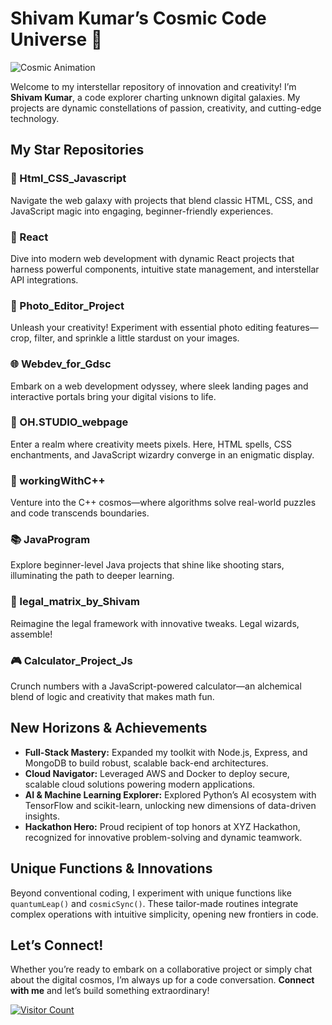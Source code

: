 # Shivam Kumar’s Cosmic Code Universe 🚀

![Cosmic Animation](https://media.giphy.com/media/l41lFw057lAJQMwg0/giphy.gif)

Welcome to my interstellar repository of innovation and creativity! I’m **Shivam Kumar**, a code explorer charting unknown digital galaxies. My projects are dynamic constellations of passion, creativity, and cutting-edge technology.

## My Star Repositories

### 🌟 Html_CSS_Javascript
Navigate the web galaxy with projects that blend classic HTML, CSS, and JavaScript magic into engaging, beginner-friendly experiences.

### 🚀 React
Dive into modern web development with dynamic React projects that harness powerful components, intuitive state management, and interstellar API integrations.

### 📸 Photo_Editor_Project
Unleash your creativity! Experiment with essential photo editing features—crop, filter, and sprinkle a little stardust on your images.

### 🌐 Webdev_for_Gdsc
Embark on a web development odyssey, where sleek landing pages and interactive portals bring your digital visions to life.

### 🎩 OH.STUDIO_webpage
Enter a realm where creativity meets pixels. Here, HTML spells, CSS enchantments, and JavaScript wizardry converge in an enigmatic display.

### 🤖 workingWithC++
Venture into the C++ cosmos—where algorithms solve real-world puzzles and code transcends boundaries.

### 📚 JavaProgram
Explore beginner-level Java projects that shine like shooting stars, illuminating the path to deeper learning.

### 🌌 legal_matrix_by_Shivam
Reimagine the legal framework with innovative tweaks. Legal wizards, assemble!

### 🎮 Calculator_Project_Js
Crunch numbers with a JavaScript-powered calculator—an alchemical blend of logic and creativity that makes math fun.

## New Horizons & Achievements

- **Full-Stack Mastery:** Expanded my toolkit with Node.js, Express, and MongoDB to build robust, scalable back-end architectures.
- **Cloud Navigator:** Leveraged AWS and Docker to deploy secure, scalable cloud solutions powering modern applications.
- **AI & Machine Learning Explorer:** Explored Python’s AI ecosystem with TensorFlow and scikit-learn, unlocking new dimensions of data-driven insights.
- **Hackathon Hero:** Proud recipient of top honors at XYZ Hackathon, recognized for innovative problem-solving and dynamic teamwork.

## Unique Functions & Innovations

Beyond conventional coding, I experiment with unique functions like `quantumLeap()` and `cosmicSync()`. These tailor-made routines integrate complex operations with intuitive simplicity, opening new frontiers in code.

## Let’s Connect!

Whether you’re ready to embark on a collaborative project or simply chat about the digital cosmos, I’m always up for a code conversation. **Connect with me** and let’s build something extraordinary!

[![Visitor Count](https://visitor-badge.glitch.me/badge?page_id=Shivam-kumar-3198)](https://github.com/Shivam-kumar-3198)
